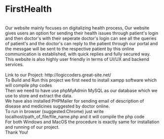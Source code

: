 # FirstHealth
<br>
Our website mainly focuses on digitalizing health process, Our website gives users an option for sending their health issues through patient's login and then doctor's with their seperate doctor's login can see all the queries of patient's and the doctor's can reply to the patient through our portal and the messgae will be sent to the respective patient by this online communication is established, with quick replies and fully secured way. This website is also highly user friendly in terms of UI/UX and backend services.
<br><br>
Link to our Project: http://logiccoders.great-site.net/
<br>
To Build and Run this project we first need to install xampp software which will compile php codes
<br>
Then we need to have use phpMyAdmin MySQL as our database which we use to store and extract the data.
<br>
We have also installed PHPMailer for sending email of description of disease and medicines suggested by doctor online.
<br>
To run in browser (suggested:Chrome) just write localhost/path_of_file/file_name.php and it will compile the php code
<br>
For both Windows and MacOS the procedure is exactly same for installation and running of our project.
<br>
Thank You!
